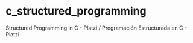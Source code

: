 # c_structured_programming
Structured Programming in C - Platzi / Programación Estructurada en C - Platzi 
